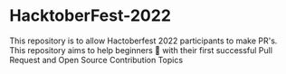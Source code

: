 # HacktoberFest-2022
This repository is to allow Hactoberfest 2022 participants to make PR's. This repository aims to help beginners 🤔 with their first successful Pull Request and Open Source Contribution  Topics
